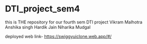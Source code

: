 # DTI_project_sem4
this is THE repository for our fourth sem DTI project
Vikram Malhotra
Anshika singh
Hardik Jain
Niharika Mudgal


deployed web link- https://swiggyuiclone.web.app/#/ 
